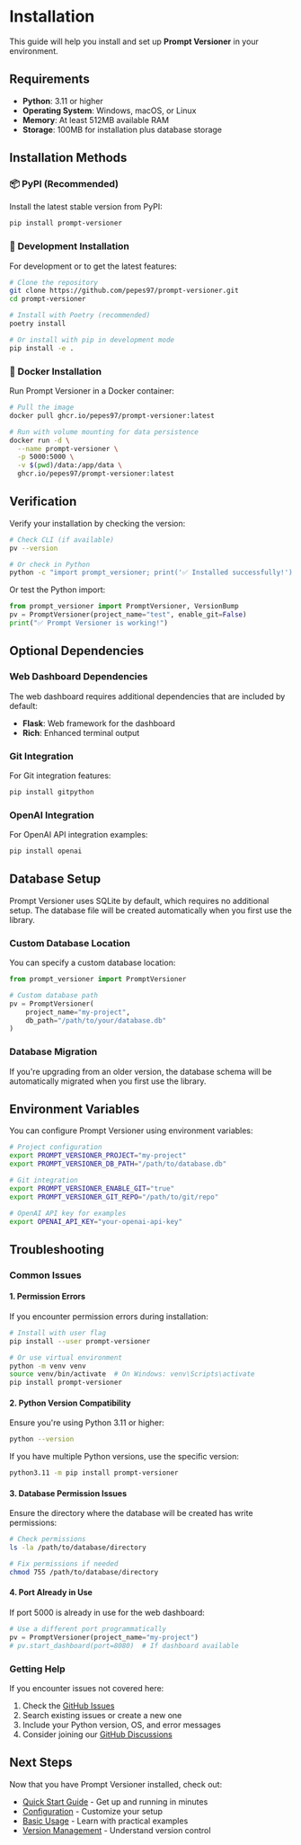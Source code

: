 # Installation

This guide will help you install and set up **Prompt Versioner** in your environment.

## Requirements

- **Python**: 3.11 or higher
- **Operating System**: Windows, macOS, or Linux
- **Memory**: At least 512MB available RAM
- **Storage**: 100MB for installation plus database storage

## Installation Methods

### 📦 PyPI (Recommended)

Install the latest stable version from PyPI:

```bash
pip install prompt-versioner
```

### 🚀 Development Installation

For development or to get the latest features:

```bash
# Clone the repository
git clone https://github.com/pepes97/prompt-versioner.git
cd prompt-versioner

# Install with Poetry (recommended)
poetry install

# Or install with pip in development mode
pip install -e .
```

### 🐳 Docker Installation

Run Prompt Versioner in a Docker container:

```bash
# Pull the image
docker pull ghcr.io/pepes97/prompt-versioner:latest

# Run with volume mounting for data persistence
docker run -d \
  --name prompt-versioner \
  -p 5000:5000 \
  -v $(pwd)/data:/app/data \
  ghcr.io/pepes97/prompt-versioner:latest
```

## Verification

Verify your installation by checking the version:

```bash
# Check CLI (if available)
pv --version

# Or check in Python
python -c "import prompt_versioner; print('✅ Installed successfully!')"
```

Or test the Python import:

```python
from prompt_versioner import PromptVersioner, VersionBump
pv = PromptVersioner(project_name="test", enable_git=False)
print("✅ Prompt Versioner is working!")
```

## Optional Dependencies

### Web Dashboard Dependencies

The web dashboard requires additional dependencies that are included by default:

- **Flask**: Web framework for the dashboard
- **Rich**: Enhanced terminal output

### Git Integration

For Git integration features:

```bash
pip install gitpython
```

### OpenAI Integration

For OpenAI API integration examples:

```bash
pip install openai
```

## Database Setup

Prompt Versioner uses SQLite by default, which requires no additional setup. The database file will be created automatically when you first use the library.

### Custom Database Location

You can specify a custom database location:

```python
from prompt_versioner import PromptVersioner

# Custom database path
pv = PromptVersioner(
    project_name="my-project",
    db_path="/path/to/your/database.db"
)
```

### Database Migration

If you're upgrading from an older version, the database schema will be automatically migrated when you first use the library.

## Environment Variables

You can configure Prompt Versioner using environment variables:

```bash
# Project configuration
export PROMPT_VERSIONER_PROJECT="my-project"
export PROMPT_VERSIONER_DB_PATH="/path/to/database.db"

# Git integration
export PROMPT_VERSIONER_ENABLE_GIT="true"
export PROMPT_VERSIONER_GIT_REPO="/path/to/git/repo"

# OpenAI API key for examples
export OPENAI_API_KEY="your-openai-api-key"
```

## Troubleshooting

### Common Issues

#### 1. Permission Errors

If you encounter permission errors during installation:

```bash
# Install with user flag
pip install --user prompt-versioner

# Or use virtual environment
python -m venv venv
source venv/bin/activate  # On Windows: venv\Scripts\activate
pip install prompt-versioner
```

#### 2. Python Version Compatibility

Ensure you're using Python 3.11 or higher:

```bash
python --version
```

If you have multiple Python versions, use the specific version:

```bash
python3.11 -m pip install prompt-versioner
```

#### 3. Database Permission Issues

Ensure the directory where the database will be created has write permissions:

```bash
# Check permissions
ls -la /path/to/database/directory

# Fix permissions if needed
chmod 755 /path/to/database/directory
```

#### 4. Port Already in Use

If port 5000 is already in use for the web dashboard:

```python
# Use a different port programmatically
pv = PromptVersioner(project_name="my-project")
# pv.start_dashboard(port=8080)  # If dashboard available
```

### Getting Help

If you encounter issues not covered here:

1. Check the [GitHub Issues](https://github.com/pepes97/prompt-versioner/issues)
2. Search existing issues or create a new one
3. Include your Python version, OS, and error messages
4. Consider joining our [GitHub Discussions](https://github.com/pepes97/prompt-versioner/discussions)

## Next Steps

Now that you have Prompt Versioner installed, check out:

- [Quick Start Guide](quick-start.md) - Get up and running in minutes
- [Configuration](configuration.md) - Customize your setup
- [Basic Usage](../examples/basic-usage.md) - Learn with practical examples
- [Version Management](../user-guide/version-management.md) - Understand version control
